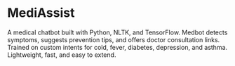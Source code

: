 # MediAssist
A medical chatbot built with Python, NLTK, and TensorFlow. Medbot detects symptoms, suggests prevention tips, and offers doctor consultation links. Trained on custom intents for cold, fever, diabetes, depression, and asthma. Lightweight, fast, and easy to extend.
